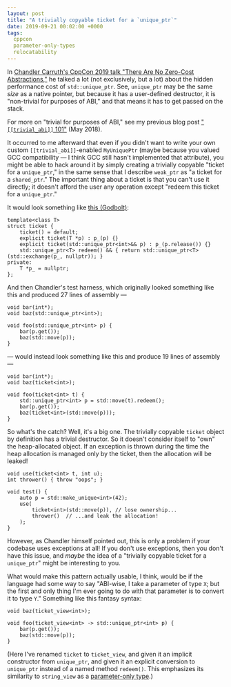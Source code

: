 ```yaml
---
layout: post
title: "A trivially copyable ticket for a `unique_ptr`"
date: 2019-09-21 00:02:00 +0000
tags:
  cppcon
  parameter-only-types
  relocatability
---
```


In [Chandler Carruth's CppCon 2019 talk "There Are No Zero-Cost Abstractions,"](https://www.youtube.com/watch?v=rHIkrotSwcc)
he talked a
lot (not exclusively, but a lot) about the hidden performance cost of `std::unique_ptr`.
See, `unique_ptr` may be the same _size_ as a native pointer, but because it has a
user-defined destructor, it is "non-trivial for purposes of ABI," and that means
it has to get passed on the stack.

For more on "trivial for purposes of ABI," see my previous blog post
["`[[trivial_abi]]` 101"](/blog/2018/05/02/trivial-abi-101/) (May 2018).

It occurred to me afterward that even if you didn't want to write your own custom `[[trivial_abi]]`-enabled
`MyUniquePtr` (maybe because you valued GCC compatibility — I think GCC still hasn't implemented
that attribute), you might be able to hack around it by simply creating a trivially copyable
"ticket for a `unique_ptr`," in the same sense that I describe `weak_ptr` as "a ticket for a
`shared_ptr`." The important thing about a ticket is that you can't use it directly; it doesn't
afford the user any operation except "redeem this ticket for a `unique_ptr`."

It would look something like [this (Godbolt)](https://godbolt.org/z/FiKs8w):

    template<class T>
    struct ticket {
        ticket() = default;
        explicit ticket(T *p) : p_(p) {}
        explicit ticket(std::unique_ptr<int>&& p) : p_(p.release()) {}
        std::unique_ptr<T> redeem() && { return std::unique_ptr<T>(std::exchange(p_, nullptr)); }
    private:
        T *p_ = nullptr;
    };

And then Chandler's test harness, which originally looked something like this
and produced 27 lines of assembly —

    void bar(int*);
    void baz(std::unique_ptr<int>);

    void foo(std::unique_ptr<int> p) {
        bar(p.get());
        baz(std::move(p));
    }

— would instead look something like this and produce 19 lines of assembly —

    void bar(int*);
    void baz(ticket<int>);

    void foo(ticket<int> t) {
        std::unique_ptr<int> p = std::move(t).redeem();
        bar(p.get());
        baz(ticket<int>(std::move(p)));
    }

So what's the catch? Well, it's a big one. The trivially copyable `ticket` object
by definition has a trivial destructor. So it doesn't consider itself to "own" the
heap-allocated object. If an exception is thrown during the time the heap allocation
is managed only by the ticket, then the allocation will be leaked!

    void use(ticket<int> t, int u);
    int thrower() { throw "oops"; }

    void test() {
        auto p = std::make_unique<int>(42);
        use(
            ticket<int>(std::move(p)), // lose ownership...
            thrower()  // ...and leak the allocation!
        );
    }

However, as Chandler himself pointed out, this is only a problem if your codebase
uses exceptions at all! If you don't use exceptions, then you don't have this issue,
and _maybe_ the idea of a "trivially copyable ticket for a `unique_ptr`" might be
interesting to you.

What would make this pattern actually usable, I think, would be if the language had some
way to say "ABI-wise, I take a parameter of type `X`; but the first and only thing
I'm ever going to do with that parameter is to convert it to type `Y`." Something like
this fantasy syntax:

    void baz(ticket_view<int>);

    void foo(ticket_view<int> -> std::unique_ptr<int> p) {
        bar(p.get());
        baz(std::move(p));
    }

(Here I've renamed `ticket` to `ticket_view`, and given it an implicit constructor
from `unique_ptr`, and given it an explicit conversion to `unique_ptr` instead of
a named method `redeem()`. This emphasizes its similarity to `string_view` as a
[parameter-only type](https://quuxplusone.github.io/blog/tags/#parameter-only-types).)
